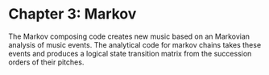 Chapter 3: Markov
=================

The Markov composing code creates new music based on an Markovian analysis of music events. The analytical code for markov chains takes these events and produces a logical state transition matrix from the succession orders of their pitches.